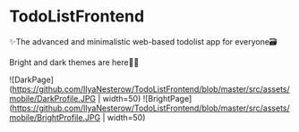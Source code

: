 # TodoListFrontend
✨The advanced and minimalistic web-based todolist app for everyone🗃

Bright and dark themes are here🌝🌚

![DarkPage](https://github.com/IlyaNesterow/TodoListFrontend/blob/master/src/assets/mobile/DarkProfile.JPG | width=50)
![BrightPage](https://github.com/IlyaNesterow/TodoListFrontend/blob/master/src/assets/mobile/BrightProfile.JPG | width=50)
